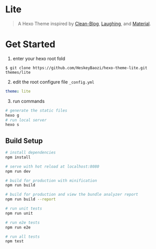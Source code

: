 # Lite

> A Hexo Theme inspired by [Clean-Blog](https://github.com/klugjo/hexo-theme-clean-blog), [Laughing](https://github.com/BoizZ/hexo-theme-laughing), and [Material](https://github.com/viosey/hexo-theme-material).

# Get Started

1. enter your hexo root fold

```git
$ git clone https://github.com/HeskeyBaozi/hexo-theme-lite.git themes/lite
```

2. edit the root configure file `_config.yml`

```yaml
theme: lite
```

3. run commands
```bash
# generate the static files
hexo g
# run local server
hexo s
```

## Build Setup

``` bash
# install dependencies
npm install

# serve with hot reload at localhost:8080
npm run dev

# build for production with minification
npm run build

# build for production and view the bundle analyzer report
npm run build --report

# run unit tests
npm run unit

# run e2e tests
npm run e2e

# run all tests
npm test
```
